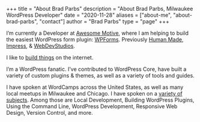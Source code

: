 +++
title = "About Brad Parbs"
description = "About Brad Parbs, Milwaukee WordPress Developer"
date = "2020-11-28"
aliases = ["about-me", "about-brad-parbs", "contact"]
author = "Brad Parbs"
type = "page"
+++

I’m currently a Developer at [Awesome Motive](https://awesomemotive.com/), where I am helping to build the easiest WordPress form plugin: [WPForms](https://wpforms.com/). Previously [Human Made](https://humanmade.com), [Impress](https://givewp.com), & [WebDevStudios](https://webdevstudios.com).

I like to [build things](/projects/) on the internet.

I’m a WordPress fanatic. I’ve contributed to WordPress Core, have built a variety of custom plugins & themes, as well as a variety of tools and guides.

I have spoken at WordCamps across the United States, as well as many local meetups in Milwaukee and Chicago. I have spoken on a [variety of subjects](/projects/#talks-slides). Among those are Local Development, Building WordPress Plugins, Using the Command Line, WordPress Development, Responsive Web Design, Version Control, and more.
